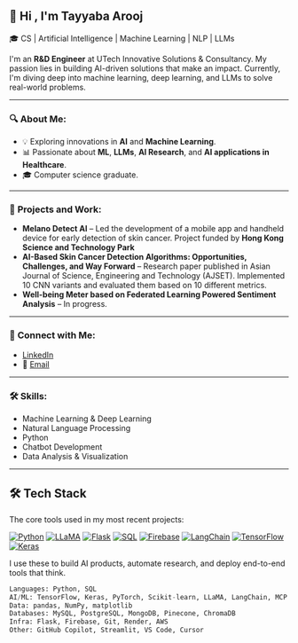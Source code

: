 ##  👋 Hi , I'm Tayyaba Arooj 
🎓 CS | Artificial Intelligence | Machine Learning | NLP | LLMs

I'm an **R&D Engineer** at UTech Innovative Solutions & Consultancy. My passion lies in building AI-driven solutions that make an impact. Currently, I'm diving deep into machine learning, deep learning, and LLMs to solve real-world problems.

---

### 🔍 **About Me:**
- 💡 Exploring innovations in **AI** and **Machine Learning**.
- 📊 Passionate about **ML**, **LLMs**, **AI Research**, and **AI applications in Healthcare**.
- 🎓 Computer science graduate.

---

### 🚀 **Projects and Work:**
- **Melano Detect AI** – Led the development of a mobile app and handheld device for early detection of skin cancer. Project funded by **Hong Kong Science and Technology Park**
- **AI-Based Skin Cancer Detection Algorithms: Opportunities, Challenges, and Way Forward** – Research paper published in  Asian Journal of Science, Engineering and Technology (AJSET). Implemented 10 CNN variants and evaluated them based on 10 different metrics.
- **Well-being Meter based on Federated Learning Powered Sentiment Analysis** – In progress.

---

### 💼 **Connect with Me:**
- [LinkedIn](https://www.linkedin.com/in/aroojtayyaba/)
- 📧 [Email](mailto:aroojtayyaba.r@gmail.com)

---

### 🛠️ **Skills:**
- Machine Learning & Deep Learning
- Natural Language Processing
- Python
- Chatbot Development
- Data Analysis & Visualization

---

## 🛠️ Tech Stack
The core tools used in my most recent projects:

[![Python](https://img.shields.io/badge/Made%20with-Python-3670A0?style=for-the-badge&logo=python&logoColor=white)](https://www.python.org/)
[![LLaMA](https://img.shields.io/badge/Powered%20by-LLaMA-blueviolet?style=for-the-badge&logo=data:image/svg+xml;base64,PHN2ZyB3aWR0aD0iMzIiIGhlaWdodD0iMzIiIHZpZXdCb3g9IjAgMCAzMiAzMiI+PC9zdmc+)]()
[![Flask](https://img.shields.io/badge/API%20by-Flask-000000?style=for-the-badge&logo=flask&logoColor=white)](https://flask.palletsprojects.com/)
[![SQL](https://img.shields.io/badge/Data-SQL-336791?style=for-the-badge&logo=mysql&logoColor=white)](https://www.mysql.com/)
[![Firebase](https://img.shields.io/badge/Auth-Firebase-FFCA28?style=for-the-badge&logo=firebase&logoColor=black)](https://firebase.google.com/)
[![LangChain](https://img.shields.io/badge/LLM%20Framework-LangChain-9A57E2?style=for-the-badge&logo=langchain&logoColor=white)](https://www.langchain.com/)
[![TensorFlow](https://img.shields.io/badge/Machine%20Learning-TensorFlow-FF6F00?style=for-the-badge&logo=tensorflow&logoColor=white)](https://www.tensorflow.org/)
[![Keras](https://img.shields.io/badge/Deep%20Learning-Keras-D00000?style=for-the-badge&logo=keras&logoColor=white)](https://keras.io/)


I use these to build AI products, automate research, and deploy end-to-end tools that think.

```python
Languages: Python, SQL  
AI/ML: TensorFlow, Keras, PyTorch, Scikit-learn, LLaMA, LangChain, MCP (FastMCP)
Data: pandas, NumPy, matplotlib
Databases: MySQL, PostgreSQL, MongoDB, Pinecone, ChromaDB
Infra: Flask, Firebase, Git, Render, AWS
Other: GitHub Copilot, Streamlit, VS Code, Cursor
